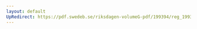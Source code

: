 ```yaml
---
layout: default
UpRedirect: https://pdf.swedeb.se/riksdagen-volumeG-pdf/199394/reg_199394_UbU/reg_199394_UbU_0024.pdf
---
```

